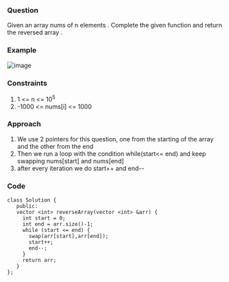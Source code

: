 **<h3>Question</h3>**

Given an array nums of n elements . Complete the given function and return the reversed array .

**<h3>Example</h3>**

![image](https://github.com/harshy1718/DSA-Fellowship-Problems/assets/129788726/31736985-eddd-4c69-be9d-b8792a717474)


**<h3>Constraints</h3>**

1. 1 <= n <= 10<sup>5</sup> 
1. -1000 <= nums[i] <= 1000

**<h3>Approach</h3>**

1. We use 2 pointers for this question, one from the starting of the array and the other from the end
2. Then we run a loop with the condition while(start<= end) and keep swapping nums[start] and nums[end]
3. after every iteration we do start++ and end--

**<h3>Code</h3>**

```
class Solution {
   public:
   vector <int> reverseArray(vector <int> &arr) {
     int start = 0;
     int end = arr.size()-1;
     while (start <= end) {
       swap(arr[start],arr[end]);
       start++;
       end--;
     }
     return arr;
   }
};
```
